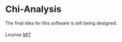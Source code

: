 # Chi-Analysis
The final idea for this software is still being designed.
###### License [MIT](https://github.com/Stanislascollege-CanSat/Chi-Analysis/blob/master/LICENSE)
